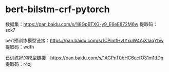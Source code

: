 # bert-bilstm-crf-pytorch

数据集：https://pan.baidu.com/s/1i8GpBTXG-y9_E6eE872M6w  提取码：sck7

bert预训练模型链接：https://pan.baidu.com/s/1CPimfHvtYxuW4AjX1aqYbw 提取码：wdfh

已训练好的模型链接：https://pan.baidu.com/s/1AGPnT0bHC6ccfO31m1tfDg 提取码：r4zj
